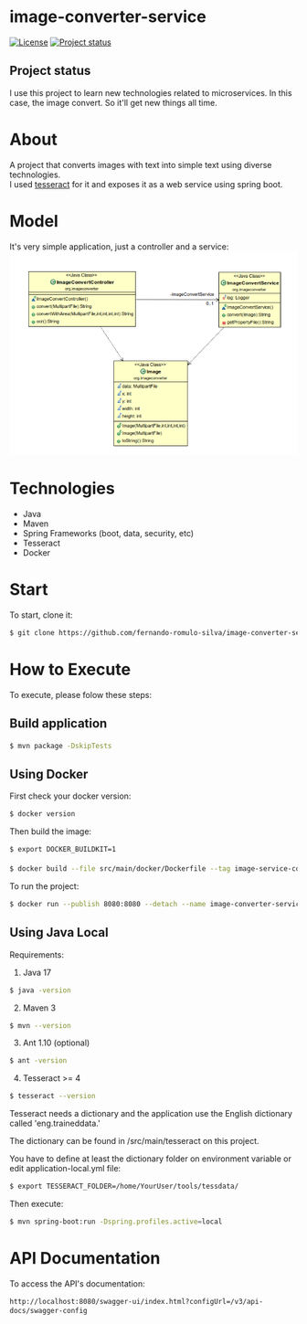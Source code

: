 # image-converter-service

[![License](https://img.shields.io/badge/License-Apache%202.0-blue.svg)](https://opensource.org/licenses/Apache-2.0)
[![Project status](https://img.shields.io/badge/Project%20status-Maintenance-orange.svg)](https://img.shields.io/badge/Project%20status-Maintenance-orange.svg)

## Project status

I use this project to learn new technologies related to microservices. In this case, the image convert. So it'll get new things all time.

# About

A project that converts images with text into simple text using diverse technologies.  
I used [tesseract](https://github.com/tesseract-ocr/tesseract) for it and exposes it as a web service using spring boot.

# Model

It's very simple application, just a controller and a service:
![Model](https://github.com/fernando-romulo-silva/image-converter-service/blob/master/doc/class-diagram.png)

# Technologies

- Java
- Maven
- Spring Frameworks (boot, data, security, etc)
- Tesseract
- Docker

# Start

To start, clone it:

```bash
$ git clone https://github.com/fernando-romulo-silva/image-converter-service
```

# How to Execute

To execute, please folow these steps:

## Build application

```bash
$ mvn package -DskipTests
```

## Using Docker

First check your docker version:

```bash
$ docker version
```

Then build the image:

```bash 
$ export DOCKER_BUILDKIT=1

$ docker build --file src/main/docker/Dockerfile --tag image-service-converter-iso .
```

To run the project:

```bash 
$ docker run --publish 8080:8080 --detach --name image-converter-service-1 --env-file src/main/docker/Dockerfile.env image-converter-service-iso
```

## Using Java Local

Requirements: 

1) Java 17

```bash
$ java -version 
```

2) Maven 3

```bash
$ mvn --version
```

3) Ant 1.10 (optional)

```bash
$ ant -version
```

4) Tesseract >= 4
 
```bash
$ tesseract --version
```

Tesseract needs a dictionary and the application use the English dictionary called 'eng.traineddata.'

The dictionary can be found in /src/main/tesseract on this project.

You have to define at least the dictionary folder on environment variable or edit application-local.yml file:

```bash
$ export TESSERACT_FOLDER=/home/YourUser/tools/tessdata/
```

Then execute:

```bash
$ mvn spring-boot:run -Dspring.profiles.active=local
```

# API Documentation

To access the API's documentation:

```url
http://localhost:8080/swagger-ui/index.html?configUrl=/v3/api-docs/swagger-config
```
